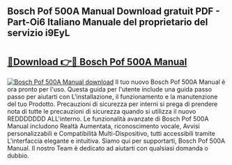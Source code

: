 ## Bosch Pof 500A Manual Download gratuit PDF - Part-Oi6 Italiano Manuale del proprietario del servizio i9EyL

# <h2><a href="http://dfbbax.blite.top/?on=Bosch+Pof+500A+Manual">🔗Download 👉🔴 Bosch Pof 500A Manual</a></h2>

[![Bosch Pof 500A Manual download](https://i.imgur.com/lujVjoI.png)](http://dfbbax.blite.top/?on=Bosch+Pof+500A+Manual)
Il tuo nuovo Bosch Pof 500A Manual è ora pronto per l'uso. Questa guida per l'utente include una guida passo passo per aiutarti con L'installazione, il funzionamento e la manutenzione del tuo Prodotto. Precauzioni di sicurezza per interni si prega di prendere nota di tutte le precauzioni di sicurezza quando si utilizza il nuovo REDDDDDDD ALL'interno. Le funzionalità avanzate di Bosch Pof 500A Manual includono Realtà Aumentata, riconoscimento vocale, Avvisi personalizzabili e Compatibilità Multi-Dispositivo, tutti accessibili tramite L'interfaccia elegante e intuitiva. Siamo qui per supportarti, Bosch Pof 500A Manual. Il nostro Team è dedicato ad aiutarti con qualsiasi domanda o dubbio.
